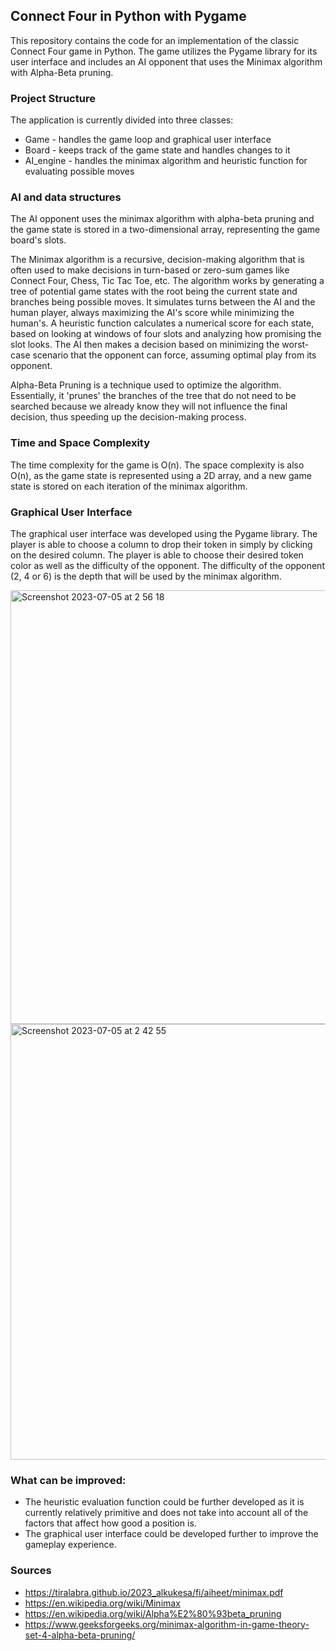 
## Connect Four in Python with Pygame

This repository contains the code for an implementation of the classic Connect Four game in Python. The game utilizes the Pygame library for its user interface and includes an AI opponent that uses the Minimax algorithm with Alpha-Beta pruning.

### Project Structure

The application is currently divided into three classes: 
* Game - handles the game loop and graphical user interface
* Board - keeps track of the game state and handles changes to it
* AI_engine - handles the minimax algorithm and heuristic function for evaluating possible moves

### AI and data structures

The AI opponent uses the minimax algorithm with alpha-beta pruning and the game state is stored in a two-dimensional array, representing the game board's slots. 

The Minimax algorithm is a recursive, decision-making algorithm that is often used to make decisions in turn-based or zero-sum games like Connect Four, Chess, Tic Tac Toe, etc. The algorithm works by generating a tree of potential game states with the root being the current state and branches being possible moves. It simulates turns between the AI and the human player, always maximizing the AI's score while minimizing the human's. A heuristic function calculates a numerical score for each state, based on looking at windows of four slots and analyzing how promising the slot looks. The AI then makes a decision based on minimizing the worst-case scenario that the opponent can force, assuming optimal play from its opponent. 

Alpha-Beta Pruning is a technique used to optimize the algorithm. Essentially, it 'prunes' the branches of the tree that do not need to be searched because we already know they will not influence the final decision, thus speeding up the decision-making process.

### Time and Space Complexity

The time complexity for the game is O(n). The space complexity is also O(n), as the game state is represented using a 2D array, and a new game state is stored on each iteration of the minimax algorithm.

### Graphical User Interface

The graphical user interface was developed using the Pygame library. The player is able to choose a column to drop their token in simply by clicking on the desired column. The player is able to choose their desired token color as well as the difficulty of the opponent. The difficulty of the opponent (2, 4 or 6) is the depth that will be used by the minimax algorithm.

<img width="694" alt="Screenshot 2023-07-05 at 2 56 18" src="https://github.com/nicolaskivimaki/tiralabra_K23/assets/86207135/c6efef9e-6570-445e-b3f4-395fd2e99cf3">

<img width="697" alt="Screenshot 2023-07-05 at 2 42 55" src="https://github.com/nicolaskivimaki/tiralabra_K23/assets/86207135/9e929b7f-c2f1-47ff-a3a3-1b456df6d527">

### What can be improved:

* The heuristic evaluation function could be further developed as it is currently relatively primitive and does not take into account all of the factors that affect how good a position is.
* The graphical user interface could be developed further to improve the gameplay experience.

### Sources

* https://tiralabra.github.io/2023_alkukesa/fi/aiheet/minimax.pdf
* https://en.wikipedia.org/wiki/Minimax
* https://en.wikipedia.org/wiki/Alpha%E2%80%93beta_pruning
* https://www.geeksforgeeks.org/minimax-algorithm-in-game-theory-set-4-alpha-beta-pruning/
